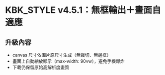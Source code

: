 # KBK_STYLE v4.5.1：無框輸出＋畫面自適應

## 升級內容

- canvas 尺寸依圖片原尺寸生成（無裁切、無邊框）
- 畫面上自動縮放顯示（max-width: 90vw），避免手機爆炸
- 下載仍保留原始高解析度畫質
